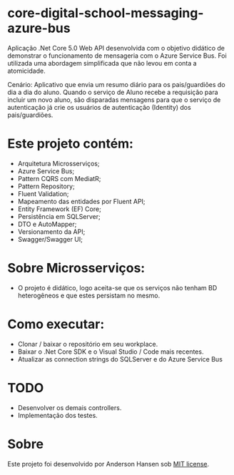 # core-digital-school-messaging-azure-bus

Aplicação .Net Core 5.0 Web API desenvolvida com o objetivo didático de demonstrar o funcionamento de mensageria com o Azure Service Bus. Foi utilizada uma abordagem simplificada que não levou em conta a atomicidade.

Cenário: Aplicativo que envia um resumo diário para os pais/guardiões do dia a dia do aluno. Quando o serviço de Aluno recebe a requisição para incluir um novo aluno, são disparadas mensagens para que o serviço de autenticação já crie os usuários de autenticação (Identity) dos pais/guardiões.

# Este projeto contém:

- Arquitetura Microsserviços;
- Azure Service Bus;
- Pattern CQRS com MediatR;
- Pattern Repository;
- Fluent Validation;
- Mapeamento das entidades por Fluent API;
- Entity Framework (EF) Core; 
- Persistência em SQLServer;
- DTO e AutoMapper;
- Versionamento da API;
- Swagger/Swagger UI;

# Sobre Microsserviços:
- O projeto é didático, logo aceita-se que os serviços não tenham BD heterogêneos e que estes persistam no mesmo.

# Como executar:
- Clonar / baixar o repositório em seu workplace.
- Baixar o .Net Core SDK e o Visual Studio / Code mais recentes.
- Atualizar as connection strings do SQLServer e do Azure Service Bus

# TODO
- Desenvolver os demais controllers.
- Implementação dos testes.

# Sobre
Este projeto foi desenvolvido por Anderson Hansen sob [MIT license](LICENSE).

